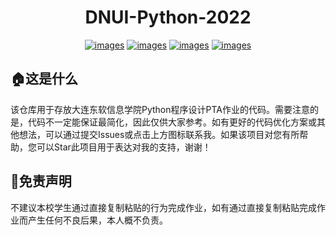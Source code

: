 <div align=center>

# DNUI-Python-2022

[![images](https://img.shields.io/badge/BiliBili-%E4%BA%94%E4%B8%83%E5%97%B7-ff69b4?style=flat-square)](https://space.bilibili.com/43894789) [![images](https://img.shields.io/badge/Twitter-%E4%BA%94%E4%B8%83%E5%97%B7-blue?style=flat-square)](https://twitter.com/WuQiNB) [![images](https://img.shields.io/badge/QQ-2692772019-informational?style=flat-square&link=https://qm.qq.com/cgi-bin/qm/qr?k=bFiA1FEjTyqfBtaq8pHmcjpMfNre5YJM&noverify=0&personal_qrcode_source=3)](https://qm.qq.com/cgi-bin/qm/qr?k=bFiA1FEjTyqfBtaq8pHmcjpMfNre5YJM&noverify=0&personal_qrcode_source=3) [![images](https://img.shields.io/badge/Email-me%40iam57.com-orange?style=flat-square)](mailto:me@iam57.com)

</div>

## :house:这是什么

该仓库用于存放大连东软信息学院Python程序设计PTA作业的代码。需要注意的是，代码不一定能保证最简化，因此仅供大家参考。如有更好的代码优化方案或其他想法，可以通过提交Issues或点击上方图标联系我。如果该项目对您有所帮助，您可以Star此项目用于表达对我的支持，谢谢！

## :construction:免责声明

不建议本校学生通过直接复制粘贴的行为完成作业，如有通过直接复制粘贴完成作业而产生任何不良后果，本人概不负责。



